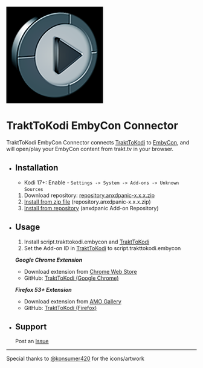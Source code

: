 ![TraktToKodi EmbyCon Connector](icon.png)
# TraktToKodi EmbyCon Connector

TraktToKodi EmbyCon Connector connects [TraktToKodi](https://github.com/anxdpanic/TraktToKodi-Extension/) to [EmbyCon](https://github.com/faush01/plugin.video.embycon), and will open/play your EmbyCon content from trakt.tv in your browser.


- Installation
    -
    * Kodi 17+: Enable - `Settings -> System -> Add-ons -> Unknown Sources`
    1. Download repository: [repository.anxdpanic-x.x.x.zip](https://github.com/anxdpanic/_repository/raw/master/zips/repository.anxdpanic/repository.anxdpanic-0.9.8.zip)
    2. [Install from zip file](http://kodi.wiki/view/Add-on_manager#How_to_install_from_a_ZIP_file) (repository.anxdpanic-x.x.x.zip)
    3. [Install from repository](http://kodi.wiki/view/add-on_manager#How_to_install_add-ons_from_a_repository) (anxdpanic Add-on Repository)

- Usage
    -

    1. Install script.trakttokodi.embycon and [TraktToKodi](https://github.com/anxdpanic/TraktToKodi-Extension/)
    2. Set the Add-on ID in [TraktToKodi](https://github.com/anxdpanic/TraktToKodi-Extension/) to script.trakttokodi.embycon

    _**Google Chrome Extension**_

    - Download extension from [Chrome Web Store](https://chrome.google.com/webstore/detail/trakttokodi/jongfgkokmlpdekeljpegeldjofbageo)
    - GitHub: [TraktToKodi \(Google Chrome\)](https://github.com/anxdpanic/TraktToKodi-Extension/tree/chrome#trakttokodi-google-chrome)

    _**Firefox 53+ Extension**_

    - Download extension from [AMO Gallery](https://addons.mozilla.org/en-US/firefox/addon/trakttokodi/)
    - GitHub: [TraktToKodi \(Firefox\)](https://github.com/anxdpanic/TraktToKodi-Extension/tree/firefox#trakttokodi-firefox)

- Support
    -

    Post an [Issue](https://github.com/anxdpanic/script.trakttokodi.embycon/issues)
---

Special thanks to [@konsumer420](https://twitter.com/konsumer420) for the icons/artwork

